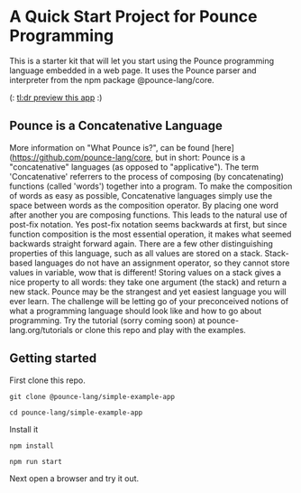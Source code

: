 # A Quick Start Project for Pounce Programming
This is a starter kit that will let you start using the Pounce programming language embedded in a web page.
It uses the Pounce parser and interpreter from the npm package @pounce-lang/core.

(: [tl:dr preview this app](https://pounce-lang.github.io/simple-example-app/public/) :)

## Pounce is a Concatenative Language
More information on "What Pounce is?", can be found [here](https://github.com/pounce-lang/core, but in short: Pounce is a "concatenative" languages (as opposed to "applicative"). The term 'Concatenative' referrers to the process of composing (by concatenating) functions (called 'words') together into a program. To make the composition of words as easy as possible, Concatenative languages simply use the space between words as the composition operator. By placing one word after another you are composing functions. This leads to the natural use of post-fix notation. Yes post-fix notation seems backwards at first, but since function composition is the most essential operation, it makes what seemed backwards straight forward again. There are a few other distinguishing properties of this language, such as all values are stored on a stack. Stack-based languages do not have an assignment operator, so they cannot store values in variable, wow that is different! Storing values on a stack gives a nice property to all words: they take one argument (the stack) and return a new stack. Pounce may be the strangest and yet easiest language you will ever learn. The challenge will be letting go of your preconceived notions of what a programming language should look like and how to go about programming. Try the tutorial (sorry coming soon) at pounce-lang.org/tutorials or clone this repo and play with the examples.

## Getting started
First clone this repo.
``` shell
git clone @pounce-lang/simple-example-app
```

``` shell
cd pounce-lang/simple-example-app
```
Install it
``` shell
npm install
```

``` shell
npm run start
```

Next open a browser and try it out.
